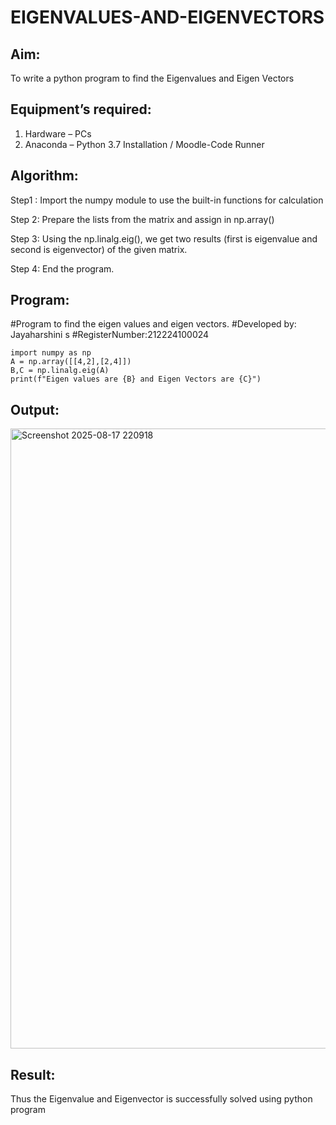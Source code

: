 # EIGENVALUES-AND-EIGENVECTORS
## Aim:
To write a python program to find the Eigenvalues and Eigen Vectors
## Equipment’s required:
1. 	Hardware – PCs
2. 	Anaconda – Python 3.7 Installation / Moodle-Code Runner
## Algorithm:
Step1 :
Import the numpy module to use the built-in functions for calculation

Step 2:
Prepare the lists from the matrix and assign in np.array()

Step 3:
Using the np.linalg.eig(), we get two results (first is eigenvalue and second is eigenvector) of the given matrix.

Step 4:
End the program.

## Program:
#Program to find the eigen values and eigen vectors.
#Developed by: Jayaharshini s
#RegisterNumber:212224100024
```
import numpy as np
A = np.array([[4,2],[2,4]])
B,C = np.linalg.eig(A)
print(f"Eigen values are {B} and Eigen Vectors are {C}")
```
## Output:
<img width="1895" height="992" alt="Screenshot 2025-08-17 220918" src="https://github.com/user-attachments/assets/66c5411c-f632-44ac-80af-5390bde1a389" />

## Result:
Thus the Eigenvalue and Eigenvector is successfully solved using python program
